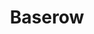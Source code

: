---
draft: false
title: Baserow
content:
  id: baserow
  name: Baserow
  website: https://baserow.io/
  short_description: Baserow is an open source no-code database tool and Airtable alternative.
---